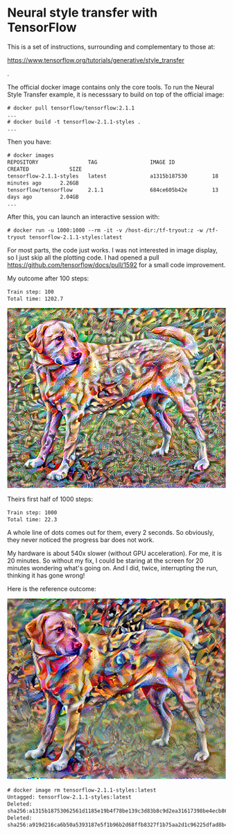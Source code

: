# Neural style transfer with TensorFlow

This is a set of instructions, surrounding and complementary to those at:

https://www.tensorflow.org/tutorials/generative/style_transfer

.

The official docker image contains only the core tools. To run
the Neural Style Transfer example, it is necesssary to build on top
of the official image:

```
# docker pull tensorflow/tensorflow:2.1.1
...
# docker build -t tensorflow-2.1.1-styles .
...
```

Then you have:

```
# docker images
REPOSITORY                TAG                 IMAGE ID            CREATED             SIZE
tensorflow-2.1.1-styles   latest              a1315b187530        18 minutes ago      2.26GB
tensorflow/tensorflow     2.1.1               684ce605b42e        13 days ago         2.04GB
...
```

After this, you can launch an interactive session with:

```
# docker run -u 1000:1000 --rm -it -v /host-dir:/tf-tryout:z -w /tf-tryout tensorflow-2.1.1-styles:latest
```

For most parts, the code just works. I was not interested in image display, so I just skip all the plotting code. I had opened a pull
https://github.com/tensorflow/docs/pull/1592 for a small code improvement.

My outcome after 100 steps:

```
Train step: 100
Total time: 1202.7
```

![my run](images/stylized-image-100.png)

Theirs first half of 1000 steps:

```
Train step: 1000
Total time: 22.3
```

A whole line of dots comes out for them, every 2 seconds. So obviously, they never noticed the progress bar does not work.

My hardware is about 540x slower (without GPU acceleration). For me, it is 20 minutes. So without my fix, I could be staring
at the screen for 20 minutes wondering what's going on. And I did, twice, interrupting the run, thinking it has gone wrong!

Here is the reference outcome:

![the official tutorial reference](images/stylized-image.png)

```
# docker image rm tensorflow-2.1.1-styles:latest
Untagged: tensorflow-2.1.1-styles:latest
Deleted: sha256:a1315b18753062561d1185e19b4f78be139c3d83b8c9d2ea31617398be4ecb86
Deleted: sha256:a919d216ca6b50a5393187e5f1b96b2d68ffb8327f1b75aa2d1c96225dfad8b4
```
